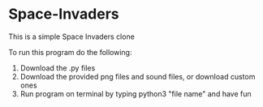 # Space-Invaders

This is a simple Space Invaders clone

To run this program do the following:
  1. Download the .py files
  2. Download the provided png files and sound files, or download custom ones
  3. Run program on terminal by typing python3 "file name" and have fun
